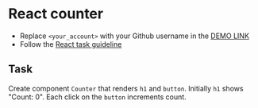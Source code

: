 # React counter
- Replace `<your_account>` with your Github username in the [DEMO LINK](https://stasusss.github.io/react_counter/)
- Follow the [React task guideline](https://github.com/mate-academy/react_task-guideline#react-tasks-guideline)

## Task
Create component `Counter` that renders `h1` and `button`. Initially `h1` shows
"Count: 0". Each click on the `button` increments count.
